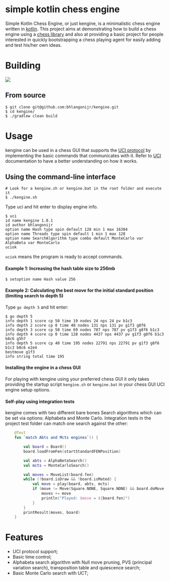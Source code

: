 simple kotlin chess engine
==========================

Simple Kotlin Chess Engine, or just kengine, is a minimalistic chess engine written in [kotlin](https://kotlinlang.org/).
This project aims at demonstrating how to build a chess engine using a [chess library](https://github.com/bhlangonijr/chesslib) 
and also at providing a basic project for people interested in quickly bootstrapping a chess playing agent for 
easily adding and test his/her own ideas. 

# Building
[![](https://jitpack.io/v/bhlangonijr/kengine.svg)](https://jitpack.io/#bhlangonijr/kengine)

## From source

```shell script
$ git clone git@github.com:bhlangonijr/kengine.git
$ cd kengine/
$ ./gradlew clean build
```

# Usage

kengine can be used in a chess GUI that supports the [UCI protocol](https://www.chessprogramming.org/UCI) by implementing
the basic commands that communicates with it. Refer to [UCI](http://wbec-ridderkerk.nl/html/UCIProtocol.html) documentation to have a better understanding on how it works. 

## Using the command-line interface
```shell script
# Look for a kengine.sh or kengine.bat in the root folder and execute it
$ ./kengine.sh

```

Type uci and hit enter to display engine info.
```shell script
$ uci 
id name kengine 1.0.1
id author bhlangonijr
option name Hash type spin default 128 min 1 max 16384
option name Threads type spin default 1 min 1 max 128
option name SearchAlgorithm type combo default MonteCarlo var AlphaBeta var MonteCarlo
uciok

```
`uciok` means the program is ready to accept commands.

#### Example 1: Increasing the hash table size to 256mb

```shell script
$ setoption name Hash value 256

```

#### Example 2: Calculating the best move for the initial standard position (limiting search to depth 5)

Type `go depth 5` and hit enter: 
```shell script
$ go depth 5
info depth 1 score cp 50 time 19 nodes 24 nps 24 pv b1c3
info depth 2 score cp 0 time 48 nodes 131 nps 131 pv g1f3 g8f6
info depth 3 score cp 50 time 69 nodes 787 nps 787 pv g1f3 g8f6 b1c3
info depth 4 score cp 0 time 128 nodes 4437 nps 4437 pv g1f3 g8f6 b1c3 b8c6 g5h7
info depth 5 score cp 40 time 195 nodes 22791 nps 22791 pv g1f3 g8f6 b1c3 b8c6 e2e4
bestmove g1f3
info string total time 195
```
 
#### Installing the engine in a chess GUI

For playing with kengine using your preferred chess GUI it only takes providing the startup script `kengine.sh` or `kengine.bat`
in your chess GUI UCI engine setup options. 

#### Self-play using integration tests

kengine comes with two different bare bones Search algorithms which can be set via options: Alphabeta and Monte Carlo.
Integration tests in the project test folder can match one search against the other: 


```kotlin
    @Test
    fun `match Abts and Mcts engines`() {

        val board = Board()
        board.loadFromFen(startStandardFENPosition)

        val abts = AlphaBetaSearch()
        val mcts = MonteCarloSearch()

        val moves = MoveList(board.fen)
        while (!board.isDraw && !board.isMated) {
            val move = play(board, abts, mcts)
            if (move != Move(Square.NONE, Square.NONE) && board.doMove(move)) {
                moves += move
                println("Played: $move = ${board.fen}")
            }
        }
        printResult(moves, board)
    }
``` 

# Features

  - UCI protocol support;
  - Basic time control;
  - Alphabeta search algorithm with Null move pruning, PVS (principal variation search), transposition table and quiescence search;
  - Basic Monte Carlo search with UCT;